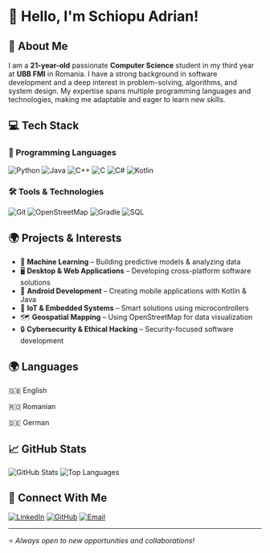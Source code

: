 
<!--
**Adrian6303/Adrian6303** is a ✨ _special_ ✨ repository because its `README.md` (this file) appears on your GitHub profile.

Here are some ideas to get you started:

- 🔭 I’m currently working on ...
- 🌱 I’m currently learning ...
- 👯 I’m looking to collaborate on ...
- 🤔 I’m looking for help with ...
- 💬 Ask me about ...
- 📫 How to reach me: ...
- 😄 Pronouns: ...
- ⚡ Fun fact: ...
-->


# 👋 Hello, I'm Schiopu Adrian!

## 🚀 About Me
I am a **21-year-old** passionate **Computer Science** student in my third year at **UBB FMI** in Romania. I have a strong background in software development and a deep interest in problem-solving, algorithms, and system design. My expertise spans multiple programming languages and technologies, making me adaptable and eager to learn new skills.

## 💻 Tech Stack

### 🌟 Programming Languages
![Python](https://img.shields.io/badge/Python-3776AB?style=for-the-badge&logo=python&logoColor=white)
![Java](https://img.shields.io/badge/Java-007396?style=for-the-badge&logo=java&logoColor=white)
![C++](https://img.shields.io/badge/C++-00599C?style=for-the-badge&logo=c%2B%2B&logoColor=white)
![C](https://img.shields.io/badge/C-00599C?style=for-the-badge&logo=c&logoColor=white)
![C#](https://img.shields.io/badge/C%23-239120?style=for-the-badge&logo=c-sharp&logoColor=white)
![Kotlin](https://img.shields.io/badge/Kotlin-0095D5?style=for-the-badge&logo=kotlin&logoColor=white)

### 🛠️ Tools & Technologies
![Git](https://img.shields.io/badge/Git-F05032?style=for-the-badge&logo=git&logoColor=white)
![OpenStreetMap](https://img.shields.io/badge/OpenStreetMap-7EBC6F?style=for-the-badge&logo=openstreetmap&logoColor=white)
![Gradle](https://img.shields.io/badge/Gradle-02303A?style=for-the-badge&logo=gradle&logoColor=white)
![SQL](https://img.shields.io/badge/SQL-4479A1?style=for-the-badge&logo=postgresql&logoColor=white)

## 🌍 Projects & Interests
- 🔬 **Machine Learning** – Building predictive models & analyzing data
- 🖥️ **Desktop & Web Applications** – Developing cross-platform software solutions
- 📱 **Android Development** – Creating mobile applications with Kotlin & Java
- 🌱 **IoT & Embedded Systems** – Smart solutions using microcontrollers
- 🗺️ **Geospatial Mapping** – Using OpenStreetMap for data visualization
- 🔒 **Cybersecurity & Ethical Hacking** – Security-focused software development

## 🌍 Languages

🇬🇧 English

🇷🇴 Romanian

🇩🇪 German

## 📈 GitHub Stats
![GitHub Stats](https://github-readme-stats.vercel.app/api?username=Adrian6303&show_icons=true&theme=tokyonight)
![Top Languages](https://github-readme-stats.vercel.app/api/top-langs/?username=Adrian6303&layout=compact&theme=tokyonight)

## 🔗 Connect With Me
[![LinkedIn](https://img.shields.io/badge/LinkedIn-0A66C2?style=for-the-badge&logo=linkedin&logoColor=white)](https://www.linkedin.com/in/your-profile)
[![GitHub](https://img.shields.io/badge/GitHub-181717?style=for-the-badge&logo=github&logoColor=white)](https://github.com/Adrian6303)
[![Email](https://img.shields.io/badge/Email-D14836?style=for-the-badge&logo=gmail&logoColor=white)](mailto:your-email@example.com)

---
⭐️ _Always open to new opportunities and collaborations!_


